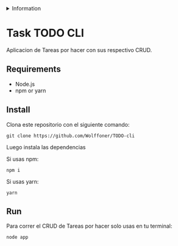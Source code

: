 <details> 
<summary>
Information
</summary>
Author: Leandro Wolff
</details>

# Task TODO CLI

Aplicacion de Tareas por hacer con sus respectivo CRUD.

## Requirements

- Node.js
- npm or yarn

## Install

Clona este repositorio con el siguiente comando:
```
git clone https://github.com/Wolffoner/TODO-cli
```
Luego instala las dependencias

Si usas npm:
```
npm i
```

Si usas yarn:
```
yarn
```

## Run

Para correr el CRUD de Tareas por hacer solo usas en tu terminal:
```
node app
```
